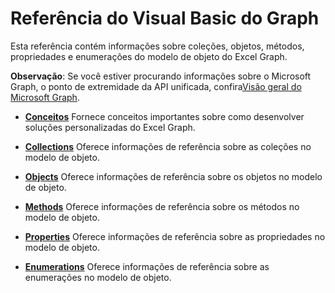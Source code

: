 
# Referência do Visual Basic do Graph

Esta referência contém informações sobre coleções, objetos, métodos, propriedades e enumerações do modelo de objeto do Excel Graph.

 **Observação**: Se você estiver procurando informações sobre o Microsoft Graph, o ponto de extremidade da API unificada, confira[Visão geral do Microsoft Graph](http://graph.microsoft.io/pt-br/docs).

-  **[Conceitos](http://msdn.microsoft.com/library/50f314f5-5d34-f2c7-3b11-8595082f6fcd%28Office.15%29.aspx)** Fornece conceitos importantes sobre como desenvolver soluções personalizadas do Excel Graph.
    
-  **[Collections](41ffa11c-a12e-7ee6-cb3a-6af1fdb67d12.md)** Oferece informações de referência sobre as coleções no modelo de objeto.
    
-  **[Objects](4c29adab-f32d-ed69-af08-2b74de5eb807.md)** Oferece informações de referência sobre os objetos no modelo de objeto.
    
-  **[Methods](d421f11f-e2f4-efb7-fa51-c0255c0e37c8.md)** Oferece informações de referência sobre os métodos no modelo de objeto.
    
-  **[Properties](8cb6a0e5-76e9-89fd-ca96-9b7ff4cefe0d.md)** Oferece informações de referência sobre as propriedades no modelo de objeto.
    
-  **[Enumerations](069c9a0f-0f51-ba87-2e83-8f8db63ad656.md)** Oferece informações de referência sobre as enumerações no modelo de objeto.
    
